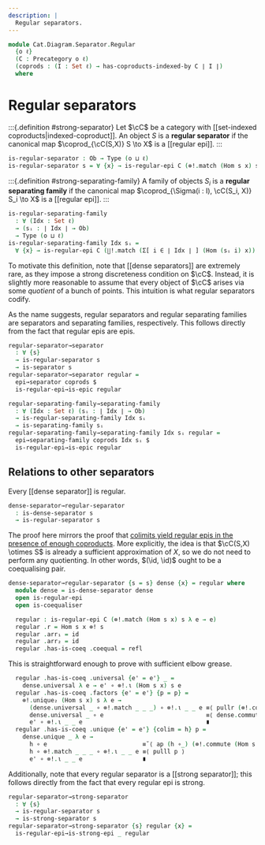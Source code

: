 ```yaml
---
description: |
  Regular separators.
---
```


<!--
```agda
open import Cat.Diagram.Coequaliser.RegularEpi
open import Cat.Diagram.Coproduct.Copower
open import Cat.Diagram.Coproduct.Indexed
open import Cat.Diagram.Coequaliser
open import Cat.Prelude

import Cat.Diagram.Separator.Strong
import Cat.Morphism.StrongEpi
import Cat.Diagram.Separator
import Cat.Reasoning
```
-->

```agda
module Cat.Diagram.Separator.Regular
  {o ℓ}
  (C : Precategory o ℓ)
  (coprods : (I : Set ℓ) → has-coproducts-indexed-by C ∣ I ∣)
  where
```

<!--
```agda
open Cat.Morphism.StrongEpi C
open Cat.Diagram.Separator.Strong C coprods
open Cat.Diagram.Separator C
open Cat.Reasoning C
open Copowers coprods

private variable
  s : Ob
```
-->

# Regular separators

:::{.definition #strong-separator}
Let $\cC$ be a category with [[set-indexed coproducts|indexed-coproduct]].
An object $S$ is a **regular separator** if the canonical map $\coprod_{\cC(S,X)} S \to X$
is a [[regular epi]].
:::

```agda
is-regular-separator : Ob → Type (o ⊔ ℓ)
is-regular-separator s = ∀ {x} → is-regular-epi C (⊗!.match (Hom s x) s λ e → e)
```

:::{.definition #strong-separating-family}
A family of objects $S_i$ is a **regular separating family** if the
canonical map $\coprod_{\Sigma(i : I), \cC(S_i, X)} S_i \to X$
is a [[regular epi]].
:::

```agda
is-regular-separating-family
  : ∀ (Idx : Set ℓ)
  → (sᵢ : ∣ Idx ∣ → Ob)
  → Type (o ⊔ ℓ)
is-regular-separating-family Idx sᵢ =
  ∀ {x} → is-regular-epi C (∐!.match (Σ[ i ∈ ∣ Idx ∣ ] (Hom (sᵢ i) x)) (sᵢ ⊙ fst) snd)
```

To motivate this definition, note that [[dense separators]] are extremely
rare, as they impose a strong discreteness condition on $\cC$. Instead, it
is slightly more reasonable to assume that every object of $\cC$ arises
via some _quotient_ of a bunch of points. This intuition is what regular
separators codify.

As the name suggests, regular separators and regular separating families
are separators and separating families, respectively. This follows directly
from the fact that regular epis are epis.

```agda
regular-separator→separator
  : ∀ {s}
  → is-regular-separator s
  → is-separator s
regular-separator→separator regular =
  epi→separator coprods $
  is-regular-epi→is-epic regular

regular-separating-family→separating-family
  : ∀ (Idx : Set ℓ) (sᵢ : ∣ Idx ∣ → Ob)
  → is-regular-separating-family Idx sᵢ
  → is-separating-family sᵢ
regular-separating-family→separating-family Idx sᵢ regular =
  epi→separating-family coprods Idx sᵢ $
  is-regular-epi→is-epic regular
```

## Relations to other separators

Every [[dense separator]] is regular.

```agda
dense-separator→regular-separator
  : is-dense-separator s
  → is-regular-separator s
```

The proof here mirrors the proof that [colimits yield regular epis in
the presence of enough coproducts]. More explicitly, the idea is that
$\cC(S,X) \otimes S$ is already a sufficient approximation of $X$, so
we do not need to perform any quotienting. In other words, $(\id, \id)$
ought to be a coequalising pair.

[colimits yield regular epis in the presence of enough coproducts]: Cat.Diagram.Coequaliser.RegularEpi.html#existence-of-regular-epis

```agda
dense-separator→regular-separator {s = s} dense {x} = regular where
  module dense = is-dense-separator dense
  open is-regular-epi
  open is-coequaliser

  regular : is-regular-epi C (⊗!.match (Hom s x) s λ e → e)
  regular .r = Hom s x ⊗! s
  regular .arr₁ = id
  regular .arr₂ = id
  regular .has-is-coeq .coequal = refl
```

This is straightforward enough to prove with sufficient elbow grease.

```agda
  regular .has-is-coeq .universal {e' = e'} _ =
    dense.universal λ e → e' ∘ ⊗!.ι (Hom s x) s e
  regular .has-is-coeq .factors {e' = e'} {p = p} =
    ⊗!.unique₂ (Hom s x) s λ e →
      (dense.universal _ ∘ ⊗!.match _ _ _) ∘ ⊗!.ι _ _ e ≡⟨ pullr (⊗!.commute _ _) ⟩
      dense.universal _ ∘ e                             ≡⟨ dense.commute ⟩
      e' ∘ ⊗!.ι _ _ e                                   ∎
  regular .has-is-coeq .unique {e' = e'} {colim = h} p =
    dense.unique _ λ e →
      h ∘ e                           ≡˘⟨ ap (h ∘_) (⊗!.commute (Hom s x) s) ⟩
      h ∘ ⊗!.match _ _ _ ∘ ⊗!.ι _ _ e ≡⟨ pulll p ⟩
      e' ∘ ⊗!.ι _ _ e                 ∎
```

Additionally, note that every regular separator is a [[strong separator]];
this follows directly from the fact that every regular epi is strong.

```agda
regular-separator→strong-separator
  : ∀ {s}
  → is-regular-separator s
  → is-strong-separator s
regular-separator→strong-separator {s} regular {x} =
  is-regular-epi→is-strong-epi _ regular
```
